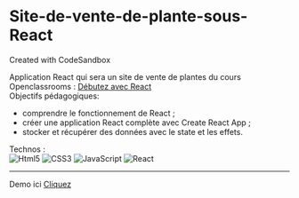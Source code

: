 # Site-de-vente-de-plante-sous-React
Created with CodeSandbox

Application React qui sera un site de vente de plantes du cours Openclassrooms : [Débutez avec React](https://openclassrooms.com/fr/courses/7008001-debutez-avec-react)  
Objectifs pédagogiques: 
* comprendre le fonctionnement de React ;
* créer une application React complète avec Create React App ;
* stocker et récupérer des données avec le state et les effets.

Technos :  
![Html5](https://img.shields.io/badge/HTML5-E34F26?style=for-the-badge&logo=html5&logoColor=white) 
![CSS3](https://img.shields.io/badge/CSS3-1572B6?style=for-the-badge&logo=css3&logoColor=white) 
![JavaScript](https://img.shields.io/badge/JavaScript-323330?style=for-the-badge&logo=javascript&logoColor=F7DF1E) 
![React](https://img.shields.io/badge/React-20232A?style=for-the-badge&logo=react&logoColor=61DAFB) 

-------------------------------------

Demo ici [Cliquez](https://6dhcpr.csb.app/)
